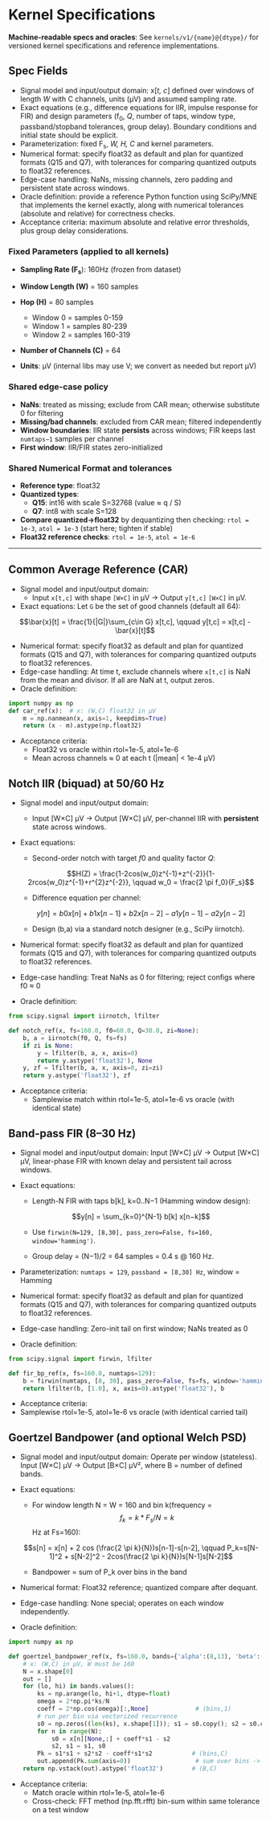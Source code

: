 # Kernel Specifications

**Machine-readable specs and oracles**: See `kernels/v1/{name}@{dtype}/` for versioned kernel specifications and reference implementations.

## Spec Fields
 * Signal model and input/output domain: x\[*t, c*] defined over windows of length *W* with C channels, units (µV) and assumed sampling rate.
 * Exact equations (e.g., difference equations for IIR, impulse response for FIR) and design parameters (f<sub>0</sub>, *Q*, number of taps, window type, passband/stopband tolerances, group delay). Boundary conditions and initial state should be explicit.
 * Parameterization: fixed F<sub>s</sub>, *W, H, C* and kernel parameters.
* Numerical format: specify float32 as default and plan for quantized formats (Q15 and Q7), with tolerances for comparing quantized outputs to float32 references.
* Edge-case handling: NaNs, missing channels, zero padding and persistent state
across windows.
* Oracle definition: provide a reference Python function using SciPy/MNE that implements the kernel exactly, along with numerical tolerances (absolute and relative) for correctness checks.
* Acceptance criteria: maximum absolute and relative error thresholds, plus group
delay considerations.

### Fixed Parameters (applied to all kernels)
* **Sampling Rate (F<sub>s</sub>**): 160Hz (frozen from dataset)

* **Window Length (W)** = 160 samples

* **Hop (H)** = 80 samples
  * Window 0 = samples 0-159
  * Window 1 = samples 80-239
  * Window 2 = samples 160-319

* **Number of Channels (C)** = 64
* **Units**: µV (internal libs may use V; we convert as needed but report µV)

### Shared edge-case policy
- **NaNs**: treated as missing; exclude from CAR mean; otherwise substitute 0 for filtering
- **Missing/bad channels**: excluded from CAR mean; filtered independently
- **Window boundaries**: IIR state **persists** across windows; FIR keeps last `numtaps−1` samples per channel
- **First window**: IIR/FIR states zero-initialized

### Shared Numerical Format and tolerances
-  **Reference type**: float32
- **Quantized types**:  
  - **Q15**: int16 with scale S=32768 (value ≈ q / S)  
  - **Q7**: int8 with scale S=128
- **Compare quantized→float32** by dequantizing then checking: `rtol = 1e-3`, `atol = 1e-3` (start here; tighten if stable)
- **Float32 reference checks**: `rtol = 1e-5`, `atol = 1e-6`      

------ 

## Common Average Reference (CAR)
* Signal model and input/output domain: 
    * Input `x[t,c]` with shape `[W×C]` in µV → Output `y[t,c]` `[W×C]` in µV.
 * Exact equations: Let `G` be the set of good channels (default all 64):

$$\bar{x}[t] = \frac{1}{|G|}\sum_{c\in G} x[t,c], \qquad
y[t,c] = x[t,c] - \bar{x}[t]$$



* Numerical format: specify float32 as default and plan for quantized formats (Q15 and Q7), with tolerances for comparing quantized outputs to float32 references.
* Edge-case handling:  At time t, exclude channels where `x[t,c]` is NaN from the mean and divisor. If all are NaN at t, output zeros.
* Oracle definition: 
```python
import numpy as np
def car_ref(x):  # x: (W,C) float32 in µV
    m = np.nanmean(x, axis=1, keepdims=True)
    return (x - m).astype(np.float32)
```
* Acceptance criteria: 
    * Float32 vs oracle within rtol=1e-5, atol=1e-6
    * Mean across channels ≈ 0 at each t (|mean| < 1e-4 µV)    

## Notch IIR (biquad) at 50/60 Hz
* Signal model and input/output domain: 
    * Input [W×C] µV → Output [W×C] µV, per-channel IIR with **persistent** state across windows.
 * Exact equations: 
    * Second-order notch with target $f0$ and quality factor $Q$: 

    $$H(Z) = \frac{1-2cos(w_0)z^{-1}+z^{-2}}{1-2rcos(w_0)z^{-1}+r^{2}z^{-2}}, \qquad w_0 = \frac{2 \pi f_0}{F_s}$$
    * Difference equation per channel: 
   
    $$y[n]=b0​x[n]+b1​x[n−1]+b2​x[n−2]−a1​y[n−1]−a2​y[n−2]$$
    * Design (b,a) via a standard notch designer (e.g., SciPy iirnotch).

* Numerical format: specify float32 as default and plan for quantized formats (Q15 and Q7), with tolerances for comparing quantized outputs to float32 references.
* Edge-case handling: Treat NaNs as 0 for filtering; reject configs where f0 ≈ 0
* Oracle definition: 
```python
from scipy.signal import iirnotch, lfilter

def notch_ref(x, fs=160.0, f0=60.0, Q=30.0, zi=None):
    b, a = iirnotch(f0, Q, fs=fs)
    if zi is None:
        y = lfilter(b, a, x, axis=0)
        return y.astype('float32'), None
    y, zf = lfilter(b, a, x, axis=0, zi=zi)
    return y.astype('float32'), zf
```
* Acceptance criteria: 
    * Samplewise match within rtol=1e-5, atol=1e-6 vs oracle (with identical state)


## Band-pass FIR (8–30 Hz)
* Signal model and input/output domain: Input [W×C] µV → Output [W×C] µV, linear-phase FIR with known delay and persistent tail across windows.
 * Exact equations:
    * Length-N FIR with taps b[k], k=0..N−1 (Hamming window design):
    
    $$y[n] =   \sum_{k=0}^{N-1} b[k] x[n−k]$$
    * Use `firwin(N=129, [8,30], pass_zero=False, fs=160, window='hamming')`.

    * Group delay = (N−1)/2 = 64 samples = 0.4 s @ 160 Hz.
* Parameterization: `numtaps = 129`, `passband = [8,30] Hz`, window = Hamming
* Numerical format: specify float32 as default and plan for quantized formats (Q15 and Q7), with tolerances for comparing quantized outputs to float32 references.
* Edge-case handling: Zero-init tail on first window; NaNs treated as 0
* Oracle definition: 
```python
from scipy.signal import firwin, lfilter

def fir_bp_ref(x, fs=160.0, numtaps=129):
    b = firwin(numtaps, [8, 30], pass_zero=False, fs=fs, window='hamming')
    return lfilter(b, [1.0], x, axis=0).astype('float32'), b
```

* Acceptance criteria:
* Samplewise rtol=1e-5, atol=1e-6 vs oracle (with identical carried tail)
 

## Goertzel Bandpower (and optional Welch PSD)
* Signal model and input/output domain: Operate per window (stateless). Input [W×C] µV → Output [B×C] µV², where B = number of defined bands.
 * Exact equations:
    * For window length N = W = 160 and bin k(frequency = $$f_k = k*F_s/N = k$$ Hz at Fs=160):

    $$s[n] = x[n] + 2 cos (\frac{2 \pi k}{N})s[n-1]-s[n-2], \qquad P_k=s[N-1]^2 + s[N-2]^2 - 2cos(\frac{2 \pi k}{N})s[N-1]s[N-2]$$

    * Bandpower = sum of P_k over bins in the band
* Numerical format: Float32 reference; quantized compare after dequant.
* Edge-case handling: None special; operates on each window independently.
* Oracle definition: 
```python
import numpy as np

def goertzel_bandpower_ref(x, fs=160.0, bands={'alpha':(8,13), 'beta':(13,30)}):
    # x: (W,C) in µV, W must be 160
    N = x.shape[0]
    out = []
    for (lo, hi) in bands.values():
        ks = np.arange(lo, hi+1, dtype=float)
        omega = 2*np.pi*ks/N
        coeff = 2*np.cos(omega)[:,None]             # (bins,1)
        # run per bin via vectorized recurrence
        s0 = np.zeros((len(ks), x.shape[1])); s1 = s0.copy(); s2 = s0.copy()
        for n in range(N):
            s0 = x[n][None,:] + coeff*s1 - s2
            s2, s1 = s1, s0
        Pk = s1*s1 + s2*s2 - coeff*s1*s2           # (bins,C)
        out.append(Pk.sum(axis=0))                  # sum over bins -> (C,)
    return np.vstack(out).astype('float32')        # (B,C)
```

* Acceptance criteria: 
    * Match oracle within rtol=1e-5, atol=1e-6
    * Cross-check: FFT method (np.fft.rfft) bin-sum within same tolerance on a test window
